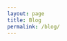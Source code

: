 ```yaml
---
layout: page
title: Blog
permalink: /blog/
---
```


<style>
.wrapper{
    margin: 0 auto;
    max-width: 1000px;
    padding: 10px;
    font-size: 1.1em;
}
section {
    margin-top: 20px;
}
</style>
